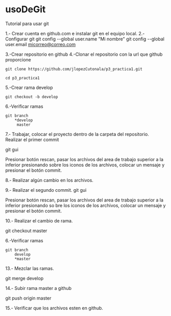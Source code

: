 usoDeGit
========

Tutorial para usar git

1.- Crear cuenta en github.com e instalar git en el equipo local.
2.-Configurar git
    git config --global user.name "Mi nombre"
    git config --global user.email micorreo@correo.com

3.-Crear repositorio en github
4.-Clonar el repositorio con la url que github proporcione

    git clone https://github.com/jlopezCutonala/p3_practica1.git

    cd p3_practica1

5.-Crear rama develop

    git checkout -b develop
6.-Verificar ramas

    git branch
        *develop
         master

7.- Trabajar, colocar el proyecto dentro de la carpeta del repositorio.
Realizar el primer commit

git gui

Presionar botón rescan, pasar los archivos del area de trabajo superior a la inferior presionando sobre los iconos de los archivos, colocar un mensaje y presionar el botón commit.

8.- Realizar algún cambio en los archivos.

9.- Realizar el segundo commit.
git gui 

Presionar botón rescan, pasar los archivos del area de trabajo superior a la inferior presionando so
bre los iconos de los archivos, colocar un mensaje y presionar el botón commit.

10.- Realizar el cambio de rama.

git checkout master

6.-Verificar ramas

    git branch
        develop
        *master

13.- Mezclar las ramas.

git merge develop

14.- Subir rama master a github

git push origin master

15.- Verificar que los archivos esten en github.
